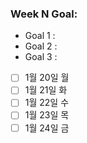 ### Week N Goal:
* Goal 1 :
* Goal 2 :
* Goal 3 :

- [ ] 1월 20일 월
- [ ] 1월 21일 화
- [ ] 1월 22일 수
- [ ] 1월 23일 목
- [ ] 1월 24일 금
